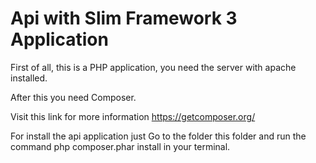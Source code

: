 # Api with Slim Framework 3 Application

First of all, this is a PHP application, you need the server with apache installed.

After this you need Composer.

Visit this link for more information
https://getcomposer.org/

For install the api application just Go to the folder this folder
and run the command php composer.phar install in your terminal.

